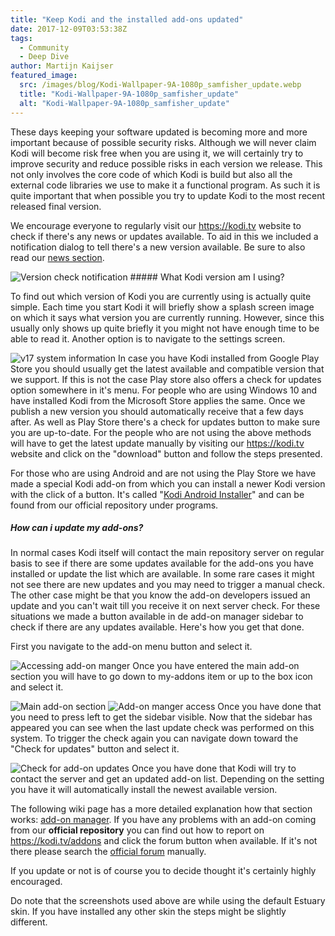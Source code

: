```yaml
---
title: "Keep Kodi and the installed add-ons updated"
date: 2017-12-09T03:53:38Z
tags:
  - Community
  - Deep Dive
author: Martijn Kaijser
featured_image:
  src: /images/blog/Kodi-Wallpaper-9A-1080p_samfisher_update.webp
  title: "Kodi-Wallpaper-9A-1080p_samfisher_update"
  alt: "Kodi-Wallpaper-9A-1080p_samfisher_update"
---
```


These days keeping your software updated is becoming more and more important because of possible security risks. Although we will never claim Kodi will become risk free when you are using it, we will certainly try to improve security and reduce possible risks in each version we release. This not only involves the core code of which Kodi is build but also all the external code libraries we use to make it a functional program. As such it is quite important that when possible you try to update Kodi to the most recent released final version.

We encourage everyone to regularly visit our <https://kodi.tv> website to check if there's any news or updates available. To aid in this we included a notification dialog to tell there's a new version available. Be sure to also read our [news section](https://kodi.tv/blog).

![](/images/blog/Version-check-notification.webp "Version check notification") ##### What Kodi version am I using?

To find out which version of Kodi you are currently using is actually quite simple. Each time you start Kodi it will briefly show a splash screen image on which it says what version you are currently running. However, since this usually only shows up quite briefly it you might not have enough time to be able to read it. Another option is to navigate to the settings screen.

![](/images/blog/v17_System_info.webp "v17 system information") In case you have Kodi installed from Google Play Store you should usually get the latest available and compatible version that we support. If this is not the case Play store also offers a check for updates option somewhere in it's menu. For people who are using Windows 10 and have installed Kodi from the Microsoft Store applies the same. Once we publish a new version you should automatically receive that a few days after. As well as Play Store there's a check for updates button to make sure you are up-to-date. For the people who are not using the above methods will have to get the latest update manually by visiting our <https://kodi.tv> website and click on the "download" button and follow the steps presented.

For those who are using Android and are not using the Play Store we have made a special Kodi add-on from which you can install a newer Kodi version with the click of a button. It's called "[Kodi Android Installer](https://kodi.tv/addon/scripts/kodi-android-installer)" and can be found from our official repository under programs.

##### How can i update my add-ons?

In normal cases Kodi itself will contact the main repository server on regular basis to see if there are some updates available for the add-ons you have installed or update the list which are available. In some rare cases it might not see there are new updates and you may need to trigger a manual check. The other case might be that you know the add-on developers issued an update and you can't wait till you receive it on next server check. For these situations we made a button available in de add-on manager sidebar to check if there are any updates available. Here's how you get that done.

First you navigate to the add-on menu button and select it.

![](/images/blog/Add-ons-accessing-1.webp "Accessing add-on manger") Once you have entered the main add-on section you will have to go down to my-addons item or up to the box icon and select it.

![](/images/blog/Add-on_manager_main.webp "Main add-on section") ![](/images/blog/Addon_manager_browser_access.webp "Add-on manger access") Once you have done that you need to press left to get the sidebar visible. Now that the sidebar has appeared you can see when the last update check was performed on this system. To trigger the check again you can navigate down toward the "Check for updates" button and select it.

![](/images/blog/800px-Add-on_manager_sidebar_menu.webp "Check for add-on updates") Once you have done that Kodi will try to contact the server and get an updated add-on list. Depending on the setting you have it will automatically install the newest available version.

The following wiki page has a more detailed explanation how that section works: [add-on manager](https://kodi.wiki/view/Add-on_manager). If you have any problems with an add-on coming from our **official repository** you can find out how to report on <https://kodi.tv/addons> and click the forum button when available. If it's not there please search the [official forum](https://forum.kodi.tv/forumdisplay.php?fid=27) manually.

If you update or not is of course you to decide thought it's certainly highly encouraged.

Do note that the screenshots used above are while using the default Estuary skin. If you have installed any other skin the steps might be slightly different.
